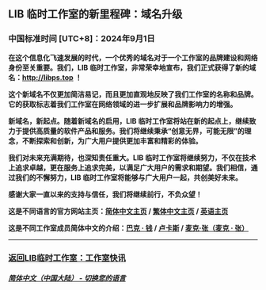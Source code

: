 ## LIB 临时工作室的新里程碑：域名升级
### 中国标准时间 [UTC+8]：2024年9月1日
**在这个信息化飞速发展的时代，一个优秀的域名对于一个工作室的品牌建设和网络身份至关重要。我们，LIB 临时工作室，非常荣幸地宣布，我们正式获得了新的域名：http://libps.top ！**

**这个新域名不仅更加简洁易记，而且更加直观地反映了我们工作室的名称和品牌。它的获取标志着我们工作室在网络领域的进一步扩展和品牌影响力的增强。**

**新域名，新起点。随着新域名的启用，LIB 临时工作室将站在新的起点上，继续致力于提供高质量的软件产品和服务。我们将继续秉承“创意无界，可能无限”的理念，不断探索和创新，为广大用户提供更加丰富和精彩的体验。**

**我们对未来充满期待，也深知责任重大。LIB 临时工作室将继续努力，不仅在技术上追求卓越，更在服务上追求完美，以满足广大用户的需求和期望。我们相信，通过我们的不懈努力，LIB 临时工作室将能够与广大用户一起，共创美好未来。**

**感谢大家一直以来的支持与信任，我们将继续前行，不负众望！**

**这是不同语言的官方网站主页：[简体中文主页](http://www.libps.top) / [繁体中文主页](http://tc.libps.top) / [英语主页](http://en.libps.top)**

**这是不同工作室成员简体中文的介绍：[巴克 · 钱](http://buckqian.libps.top) / [卢卡斯](http://lucas.libps.top) / [麦克·张（麦克 · 张）](http://mikezhang.libps.top)**

---

### [返回LIB临时工作室：工作室快讯](https://libps.github.io/zh/News)

##### [简体中文（中国大陆） - 切换您的语言](https://libps.github.io/index)
